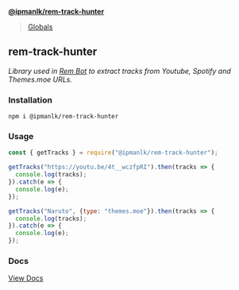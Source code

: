 **[@ipmanlk/rem-track-hunter](README.md)**

> [Globals](globals.md)

## rem-track-hunter
_Library used in [Rem Bot](https://github.com/lk-developers/Rem/) to extract tracks from Youtube, Spotify and Themes.moe URLs._

### Installation
```
npm i @ipmanlk/rem-track-hunter
```

### Usage
```javascript
const { getTracks } = require("@ipmanlk/rem-track-hunter");

getTracks("https://youtu.be/4t__wczfpRI").then(tracks => {
  console.log(tracks);
}).catch(e => {
  console.log(e);
});

getTracks("Naruto", {type: "themes.moe"}).then(tracks => {
  console.log(tracks);
}).catch(e => {
  console.log(e);
});

```
### Docs
[View Docs](https://ipmanlk.github.io/rem-track-hunter/)
